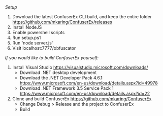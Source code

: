 *Setup*
1. Download the latest ConfuserEx CLI build, and keep the entire folder https://github.com/mkaring/ConfuserEx/releases
2. Install NodeJS
3. Enable powershell scripts
4. Run setup.ps1
5. Run 'node server.js'
6. Visit localhost:7777/obfuscator



*If you would like to build ConfuserEx yourself:*
1. Install Visual Studio https://visualstudio.microsoft.com/downloads/
    * Download .NET desktop development
    * Download the .NET Developer Pack 4.6.1 https://www.microsoft.com/en-us/download/details.aspx?id=49978
    * Download .NET Framework 3.5 Service Pack 1 https://www.microsoft.com/en-us/download/details.aspx?id=22
2. Clone and build ConfuserEx https://github.com/mkaring/ConfuserEx
    * Change Debug > Release and the project to ConfuserEx
    * Build
